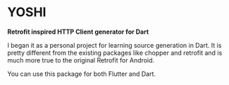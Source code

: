 # YOSHI
**Retrofit inspired HTTP Client generator for Dart**

I began it as a personal project for learning source generation in Dart. It is pretty different from the existing packages like chopper and retrofit and is much more true to the original Retrofit for Android.

You can use this package for both Flutter and Dart.
